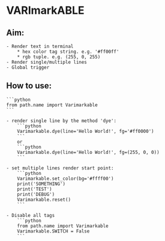 # VARImarkABLE

## Aim:
    - Render text in terminal
        * hex color tag string. e.g. '#ff00ff'
        * rgb tuple. e.g. (255, 0, 255)
    - Render single/multiple lines
    - Global trigger

## How to use:
    
    ```python
    from path.name import Varimarkable
    ```
    
    - render single line by the method 'dye':
        ```python
        Varimarkable.dye(line='Hello World!', fg='#ff0000')
        ```
        or
        ```python
        Varimarkable.dye(line='Hello World!', fg=(255, 0, 0))
        ```

    - set multiple lines render start point:
        ```python
        Varimarkable.set_color(bg='#ffff00')
        print('SOMETHING')
        print('TEST')
        print('DEBUG')
        Varimarkable.reset()
        ```

    - Disable all tags
        ```python
        from path.name import Varimarkable
        Varimarkable.SWITCH = False
        ```

